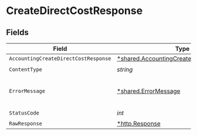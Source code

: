 # CreateDirectCostResponse


## Fields

| Field                                                                                                   | Type                                                                                                    | Required                                                                                                | Description                                                                                             |
| ------------------------------------------------------------------------------------------------------- | ------------------------------------------------------------------------------------------------------- | ------------------------------------------------------------------------------------------------------- | ------------------------------------------------------------------------------------------------------- |
| `AccountingCreateDirectCostResponse`                                                                    | [*shared.AccountingCreateDirectCostResponse](../../models/shared/accountingcreatedirectcostresponse.md) | :heavy_minus_sign:                                                                                      | Success                                                                                                 |
| `ContentType`                                                                                           | *string*                                                                                                | :heavy_check_mark:                                                                                      | N/A                                                                                                     |
| `ErrorMessage`                                                                                          | [*shared.ErrorMessage](../../models/shared/errormessage.md)                                             | :heavy_minus_sign:                                                                                      | The request made is not valid.                                                                          |
| `StatusCode`                                                                                            | *int*                                                                                                   | :heavy_check_mark:                                                                                      | N/A                                                                                                     |
| `RawResponse`                                                                                           | [*http.Response](https://pkg.go.dev/net/http#Response)                                                  | :heavy_minus_sign:                                                                                      | N/A                                                                                                     |